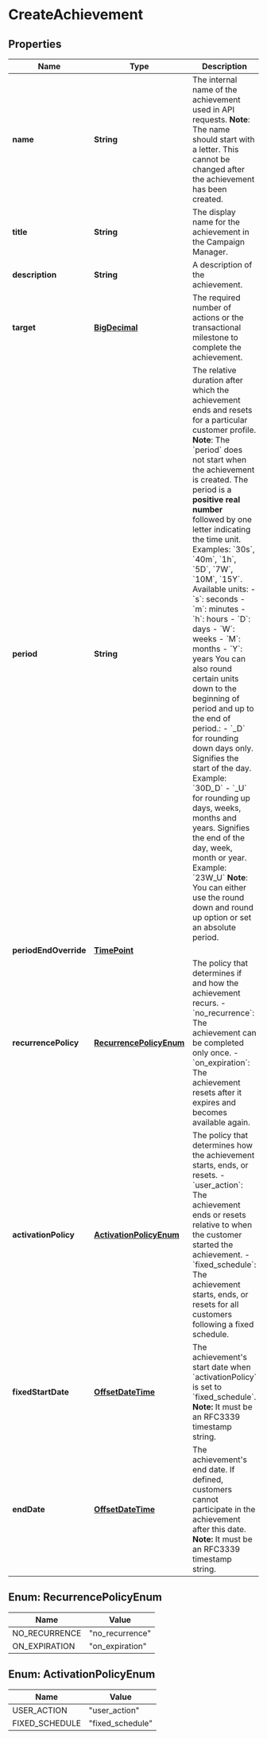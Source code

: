 

# CreateAchievement

## Properties

Name | Type | Description | Notes
------------ | ------------- | ------------- | -------------
**name** | **String** | The internal name of the achievement used in API requests.  **Note**: The name should start with a letter. This cannot be changed after the achievement has been created.  | 
**title** | **String** | The display name for the achievement in the Campaign Manager. | 
**description** | **String** | A description of the achievement. | 
**target** | [**BigDecimal**](BigDecimal.md) | The required number of actions or the transactional milestone to complete the achievement. | 
**period** | **String** | The relative duration after which the achievement ends and resets for a particular customer profile.  **Note**: The &#x60;period&#x60; does not start when the achievement is created.  The period is a **positive real number** followed by one letter indicating the time unit.  Examples: &#x60;30s&#x60;, &#x60;40m&#x60;, &#x60;1h&#x60;, &#x60;5D&#x60;, &#x60;7W&#x60;, &#x60;10M&#x60;, &#x60;15Y&#x60;.  Available units:  - &#x60;s&#x60;: seconds - &#x60;m&#x60;: minutes - &#x60;h&#x60;: hours - &#x60;D&#x60;: days - &#x60;W&#x60;: weeks - &#x60;M&#x60;: months - &#x60;Y&#x60;: years  You can also round certain units down to the beginning of period and up to the end of period.: - &#x60;_D&#x60; for rounding down days only. Signifies the start of the day. Example: &#x60;30D_D&#x60; - &#x60;_U&#x60; for rounding up days, weeks, months and years. Signifies the end of the day, week, month or year. Example: &#x60;23W_U&#x60;  **Note**: You can either use the round down and round up option or set an absolute period.  | 
**periodEndOverride** | [**TimePoint**](TimePoint.md) |  |  [optional]
**recurrencePolicy** | [**RecurrencePolicyEnum**](#RecurrencePolicyEnum) | The policy that determines if and how the achievement recurs. - &#x60;no_recurrence&#x60;: The achievement can be completed only once. - &#x60;on_expiration&#x60;: The achievement resets after it expires and becomes available again.  |  [optional]
**activationPolicy** | [**ActivationPolicyEnum**](#ActivationPolicyEnum) | The policy that determines how the achievement starts, ends, or resets. - &#x60;user_action&#x60;: The achievement ends or resets relative to when the customer started the achievement. - &#x60;fixed_schedule&#x60;: The achievement starts, ends, or resets for all customers following a fixed schedule.  |  [optional]
**fixedStartDate** | [**OffsetDateTime**](OffsetDateTime.md) | The achievement&#39;s start date when &#x60;activationPolicy&#x60; is set to &#x60;fixed_schedule&#x60;.  **Note:** It must be an RFC3339 timestamp string.  |  [optional]
**endDate** | [**OffsetDateTime**](OffsetDateTime.md) | The achievement&#39;s end date. If defined, customers cannot participate in the achievement after this date.  **Note:** It must be an RFC3339 timestamp string.  |  [optional]



## Enum: RecurrencePolicyEnum

Name | Value
---- | -----
NO_RECURRENCE | &quot;no_recurrence&quot;
ON_EXPIRATION | &quot;on_expiration&quot;



## Enum: ActivationPolicyEnum

Name | Value
---- | -----
USER_ACTION | &quot;user_action&quot;
FIXED_SCHEDULE | &quot;fixed_schedule&quot;



